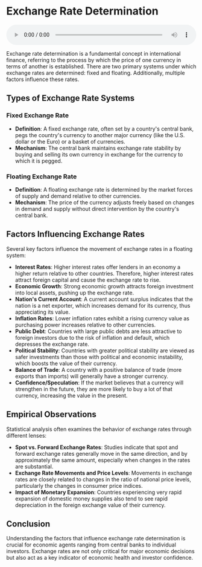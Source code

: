 # Exchange Rate Determination

<audio controls style="width: 100%;">
  <source src="../../../../../audio/4th_sem/GB/Unit-5 Introduction to Global Finance/5.h Exchange Rate Determination.mp3" type="audio/mpeg">
  Your browser does not support the audio element.
</audio>


Exchange rate determination is a fundamental concept in international finance, referring to the process by which the price of one currency in terms of another is established. There are two primary systems under which exchange rates are determined: fixed and floating. Additionally, multiple factors influence these rates.

## Types of Exchange Rate Systems

### Fixed Exchange Rate

- **Definition**: A fixed exchange rate, often set by a country's central bank, pegs the country's currency to another major currency (like the U.S. dollar or the Euro) or a basket of currencies.
- **Mechanism**: The central bank maintains exchange rate stability by buying and selling its own currency in exchange for the currency to which it is pegged.

### Floating Exchange Rate

- **Definition**: A floating exchange rate is determined by the market forces of supply and demand relative to other currencies.
- **Mechanism**: The price of the currency adjusts freely based on changes in demand and supply without direct intervention by the country's central bank.

## Factors Influencing Exchange Rates

Several key factors influence the movement of exchange rates in a floating system:

- **Interest Rates**: Higher interest rates offer lenders in an economy a higher return relative to other countries. Therefore, higher interest rates attract foreign capital and cause the exchange rate to rise.
- **Economic Growth**: Strong economic growth attracts foreign investment into local assets, pushing up the exchange rate.
- **Nation's Current Account**: A current account surplus indicates that the nation is a net exporter, which increases demand for its currency, thus appreciating its value.
- **Inflation Rates**: Lower inflation rates exhibit a rising currency value as purchasing power increases relative to other currencies.
- **Public Debt**: Countries with large public debts are less attractive to foreign investors due to the risk of inflation and default, which depresses the exchange rate.
- **Political Stability**: Countries with greater political stability are viewed as safer investments than those with political and economic instability, which boosts the value of their currency.
- **Balance of Trade**: A country with a positive balance of trade (more exports than imports) will generally have a stronger currency.
- **Confidence/Speculation**: If the market believes that a currency will strengthen in the future, they are more likely to buy a lot of that currency, increasing the value in the present.

## Empirical Observations

Statistical analysis often examines the behavior of exchange rates through different lenses:

- **Spot vs. Forward Exchange Rates**: Studies indicate that spot and forward exchange rates generally move in the same direction, and by approximately the same amount, especially when changes in the rates are substantial.
- **Exchange Rate Movements and Price Levels**: Movements in exchange rates are closely related to changes in the ratio of national price levels, particularly the changes in consumer price indices.
- **Impact of Monetary Expansion**: Countries experiencing very rapid expansion of domestic money supplies also tend to see rapid depreciation in the foreign exchange value of their currency.

## Conclusion

Understanding the factors that influence exchange rate determination is crucial for economic agents ranging from central banks to individual investors. Exchange rates are not only critical for major economic decisions but also act as a key indicator of economic health and investor confidence.

